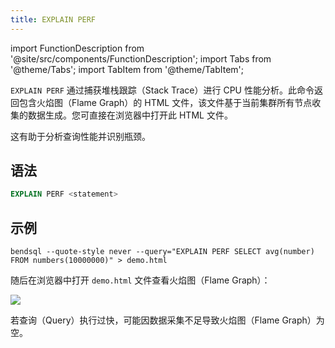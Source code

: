 ```yaml
---
title: EXPLAIN PERF
---
```


import FunctionDescription from '@site/src/components/FunctionDescription';
import Tabs from '@theme/Tabs';
import TabItem from '@theme/TabItem';

<FunctionDescription description="引入或更新于：v1.2.765"/>

`EXPLAIN PERF` 通过捕获堆栈跟踪（Stack Trace）进行 CPU 性能分析。此命令返回包含火焰图（Flame Graph）的 HTML 文件，该文件基于当前集群所有节点收集的数据生成。您可直接在浏览器中打开此 HTML 文件。

这有助于分析查询性能并识别瓶颈。

## 语法

```sql
EXPLAIN PERF <statement>
```

## 示例

```shell
bendsql --quote-style never --query="EXPLAIN PERF SELECT avg(number) FROM numbers(10000000)" > demo.html
```

随后在浏览器中打开 `demo.html` 文件查看火焰图（Flame Graph）：

<img src="https://github.com/user-attachments/assets/07acfefa-a1c3-4c00-8c43-8ca1aafc3224"/>

若查询（Query）执行过快，可能因数据采集不足导致火焰图（Flame Graph）为空。